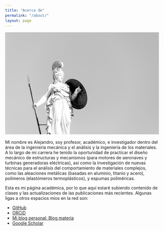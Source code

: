 ```yaml
---
title: "Acerca de"
permalink: "/about/"
layout: page
---
```


![athena](assets/atena.jpg)

Mi nombre es Alejandro, soy profesor, académico, e investigador dentro del área de la ingeniería mecánica y el análisis y la ingeniería de los materiales. A lo largo de mi carrera he tenido la oportunidad de practicar el diseño mecánico de estructuras y mecanismos (para motores de aeronaves y turbinas generadoras eléctricas), así como la investigación de nuevas técnicas para el análisis del comportamiento de materiales complejos, como las aleaciones metálicas (basadas en aluminio, titanio y acero), polímeros (elastómeros termoplásticos), y espumas poliméricas.

Esta es mi página académica, por lo que aquí estaré subiendo contenido de clases y las actualizaciones de las publicaciones más recientes. Algunas ligas a otros espacios míos en la red son:
- [GitHub](https://github.com/aerodriguezsanchez)
- [ORCiD](https://orcid.org/0000-0003-3397-5261)
- [Mi blog personal: Blog materia](https://blogmateria.com)
- [Google Scholar](https://scholar.google.com.mx/citations?user=eo-JXcoAAAAJ&hl=es)

<!---
aerodriguezsanchez/aerodriguezsanchez is a ✨ special ✨ repository because its `README.md` (this file) appears on your GitHub profile.
You can click the Preview link to take a look at your changes.
--->

<!-- ## Features

 - supports dark mode on macOS Mojave
 - optional sidebar
 - MathJax support
 - no external ressources
 - included archive page
 - supports pagination
 - feed generation
 - responsive
 - syntax highlighting
 - supports comments via [disqus](https://disqus.com/) or [isso](http://posativ.org/isso/)

## Based on

- [Hyde](https://github.com/poole/hyde)
- [Minima](https://github.com/jekyll/minima)
- [Lagrange](https://github.com/LeNPaul/Lagrange)
- [Font Awesome](http://fontawesome.io/)
- [KaTeX](https://katex.org/)
- [Pygments](https://github.com/richleland/pygments-css)

## Installation (jekyll-remote-theme method)

You can use this theme with the `jekyll-remote-theme` plugin. Just create an empty repo, copy over the `index.html` file and add this to your `_config.yml`:

```yaml
remote_theme: niklasbuschmann/contrast@v2.11

plugins:
  - jekyll-remote-theme
```

Note: to enable icons you also need to copy over the `_data` folder.

## Config

Your `_config.yml` could for example look like this:

```yaml
title: "Blog Title"
author: "Blog Author"
description: "My personal blog about ... something"
permalink: /:title/
lang: "en"
excerpt_separator: "\n\n\n"
date_format: "%B %d, %Y"

# Layout

show_excerpts: true        # show article excerpts on the home page
show_frame: true           # adds a gray frame to the site
show_sidebar: false        # show a sidebar instead of the usual header

# Menu

navigation:                # accepts {file, title, url, icon, sidebaricon}
  - {file: "index.html"}
  - {file: "README.md"}

external:                  # shows a footer with social links - for available icons see fontawesome.com/icons
  - {title: Mail, icon: envelope, url: "mailto:niklasbuschmann@users.noreply.github.com"}
  - {title: Github, icon: github, url: "https://github.com/niklasbuschmann/contrast"}
  - {title: Subscribe, icon: rss, url: "/feed.xml"}

comments:
#  disqus_shortname: ""    # see https://disqus.com/
#  isso_domain: ""         # see https://posativ.org/isso/

plugins:
 - jekyll-feed

```

## MathJax

Contrast comes preinstalled with a leightweight alternative to MathJax called [KaTeX](https://katex.org/). To display equations in a post simply set `mathjax: true` in the article's front matter.

## License

[public domain](http://unlicense.org/)

## Screenshots

![screenshot](https://user-images.githubusercontent.com/4943215/109431850-cd711780-7a08-11eb-8601-2763f2ee6bb4.png)

![screenshot](https://user-images.githubusercontent.com/4943215/109431832-b6cac080-7a08-11eb-9c5e-a058680c23a1.png)

![screenshot](https://user-images.githubusercontent.com/4943215/73125194-5f0b8b80-3fa4-11ea-805c-8387187503ad.png) -->
